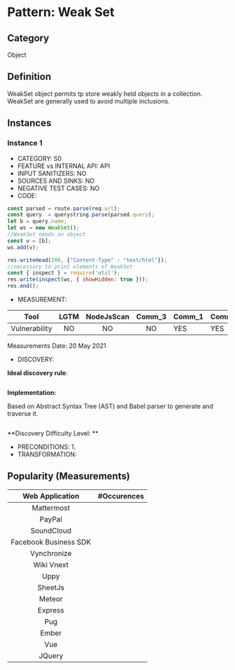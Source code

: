 # Pattern: Weak Set

## Category

Object

## Definition

WeakSet object permits tp store weakly held objects in a collection.
WeakSet are generally used to avoid multiple inclusions.

## Instances

### Instance 1

- CATEGORY: S0
- FEATURE vs INTERNAL API: API
- INPUT SANITIZERS: NO
- SOURCES AND SINKS: NO
- NEGATIVE TEST CASES: NO
- CODE:

```javascript
const parsed = route.parse(req.url);
const query  = querystring.parse(parsed.query);
let b = query.name;
let ws = new WeakSet();
//WeakSet needs an object
const v = [b];
ws.add(v);

res.writeHead(200, {"Content-Type" : "text/html"});
//necessary to print elements of WeakSet
const { inspect } = require('util');
res.write(inspect(ws, { showHidden: true }));
res.end();
```

- MEASUREMENT:

|     Tool      | LGTM | NodeJsScan | Comm_3 | Comm_1 | Comm_2 | Vulnerable |
| :-----------: | :--: | :--------: | :------: | ------- | --------- | ---------- |
| Vulnerability |  NO  |    NO      |    NO   |   YES   |   YES     | YES        |
Measurements Date: 20 May 2021

- DISCOVERY:



**Ideal discovery rule**:

```
```

**Implementation:**

Based on Abstract Syntax Tree (AST) and Babel parser to generate and traverse it.

```
```

**Discovery Difficulty Level: **

- PRECONDITIONS:
   1.
- TRANSFORMATION:

## Popularity (Measurements)

|    Web Application    | #Occurences |
| :-------------------: | :---------: |
|      Mattermost       |             |
|        PayPal         |             |
|      SoundCloud       |             |
| Facebook Business SDK |             |
|      Vynchronize      |             |
|      Wiki Vnext       |             |
|         Uppy          |             |
|        SheetJs        |             |
|        Meteor         |             |
|        Express        |             |
|          Pug          |             |
|         Ember         |             |
|          Vue          |             |
|        JQuery         |             |









